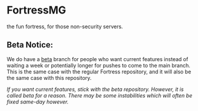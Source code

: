 # FortressMG
the fun fortress, for those non-security servers.

## Beta Notice:

We do have a [beta](https://github.com/fortressbot/fortressmg/tree/beta) branch for people who want current features instead of waiting a week or potentially longer for pushes to come to the main branch. This is the same case with the regular Fortress repository, and it will also be the same case with this repository.

*If you want current features, stick with the beta repository. However, it is called beta for a reason. There may be some instabilities which will often be fixed same-day however.*
